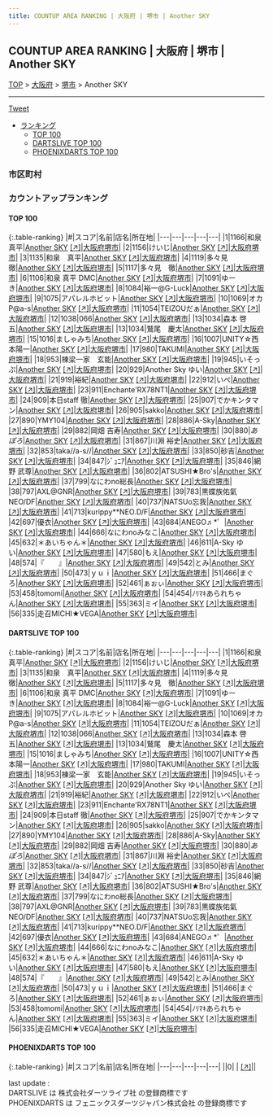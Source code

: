 ```yaml
---
title: COUNTUP AREA RANKING | 大阪府 | 堺市 | Another SKY
---
```

## COUNTUP AREA RANKING | 大阪府 | 堺市 | Another SKY

[TOP](/darts/rank/) > [大阪府](/darts/rank/大阪府/) > [堺市](/darts/rank/大阪府/堺市/) > Another SKY

___

<a href="https://twitter.com/share?ref_src=twsrc%5Etfw" data-text="COUNTUP AREA RANKING | 大阪府堺市Another SKY" class="twitter-share-button" data-hashtags="DARTSLIVE,PHOENIXDARTS,darts,ダーツ" data-show-count="false">Tweet</a>

* [ランキング](#カウントアップランキング)
    * [TOP 100](#top-100)
    * [DARTSLIVE TOP 100](#dartslive-top-100)
    * [PHOENIXDARTS TOP 100](#phoenixdarts-top-100)

### 市区町村

<ul>

</ul>

### カウントアップランキング

#### TOP 100



{:.table-ranking}
|#|スコア|名前|店名|所在地|
|---|---|---|---|---|
|1|1166|<span class="rank-name-dl">和泉 真平</span>|<a href="/darts/rank/shops/2f13fc23e601a7fc58d385ea46352d8f.html">Another SKY</a> <a href="https://search.dartslive.com/jp/shop/2f13fc23e601a7fc58d385ea46352d8f">[↗]</a>|<a href="/darts/rank/大阪府/堺市">大阪府堺市</a>|
|2|1156|<span class="rank-name-dl">けいじ</span>|<a href="/darts/rank/shops/2f13fc23e601a7fc58d385ea46352d8f.html">Another SKY</a> <a href="https://search.dartslive.com/jp/shop/2f13fc23e601a7fc58d385ea46352d8f">[↗]</a>|<a href="/darts/rank/大阪府/堺市">大阪府堺市</a>|
|3|1135|<span class="rank-name-dl">和泉　真平</span>|<a href="/darts/rank/shops/2f13fc23e601a7fc58d385ea46352d8f.html">Another SKY</a> <a href="https://search.dartslive.com/jp/shop/2f13fc23e601a7fc58d385ea46352d8f">[↗]</a>|<a href="/darts/rank/大阪府/堺市">大阪府堺市</a>|
|4|1119|<span class="rank-name-dl">多々見 徹</span>|<a href="/darts/rank/shops/2f13fc23e601a7fc58d385ea46352d8f.html">Another SKY</a> <a href="https://search.dartslive.com/jp/shop/2f13fc23e601a7fc58d385ea46352d8f">[↗]</a>|<a href="/darts/rank/大阪府/堺市">大阪府堺市</a>|
|5|1117|<span class="rank-name-dl">多々見　徹</span>|<a href="/darts/rank/shops/2f13fc23e601a7fc58d385ea46352d8f.html">Another SKY</a> <a href="https://search.dartslive.com/jp/shop/2f13fc23e601a7fc58d385ea46352d8f">[↗]</a>|<a href="/darts/rank/大阪府/堺市">大阪府堺市</a>|
|6|1106|<span class="rank-name-dl">和泉 真平 DMC</span>|<a href="/darts/rank/shops/2f13fc23e601a7fc58d385ea46352d8f.html">Another SKY</a> <a href="https://search.dartslive.com/jp/shop/2f13fc23e601a7fc58d385ea46352d8f">[↗]</a>|<a href="/darts/rank/大阪府/堺市">大阪府堺市</a>|
|7|1091|<span class="rank-name-dl">ゆーき</span>|<a href="/darts/rank/shops/2f13fc23e601a7fc58d385ea46352d8f.html">Another SKY</a> <a href="https://search.dartslive.com/jp/shop/2f13fc23e601a7fc58d385ea46352d8f">[↗]</a>|<a href="/darts/rank/大阪府/堺市">大阪府堺市</a>|
|8|1084|<span class="rank-name-dl">裕一@G-Luck</span>|<a href="/darts/rank/shops/2f13fc23e601a7fc58d385ea46352d8f.html">Another SKY</a> <a href="https://search.dartslive.com/jp/shop/2f13fc23e601a7fc58d385ea46352d8f">[↗]</a>|<a href="/darts/rank/大阪府/堺市">大阪府堺市</a>|
|9|1075|<span class="rank-name-dl">アパレルホビット</span>|<a href="/darts/rank/shops/2f13fc23e601a7fc58d385ea46352d8f.html">Another SKY</a> <a href="https://search.dartslive.com/jp/shop/2f13fc23e601a7fc58d385ea46352d8f">[↗]</a>|<a href="/darts/rank/大阪府/堺市">大阪府堺市</a>|
|10|1069|<span class="rank-name-dl">オカP@a-s</span>|<a href="/darts/rank/shops/2f13fc23e601a7fc58d385ea46352d8f.html">Another SKY</a> <a href="https://search.dartslive.com/jp/shop/2f13fc23e601a7fc58d385ea46352d8f">[↗]</a>|<a href="/darts/rank/大阪府/堺市">大阪府堺市</a>|
|11|1054|<span class="rank-name-dl">TEIZOUだぁ</span>|<a href="/darts/rank/shops/2f13fc23e601a7fc58d385ea46352d8f.html">Another SKY</a> <a href="https://search.dartslive.com/jp/shop/2f13fc23e601a7fc58d385ea46352d8f">[↗]</a>|<a href="/darts/rank/大阪府/堺市">大阪府堺市</a>|
|12|1038|<span class="rank-name-dl">066</span>|<a href="/darts/rank/shops/2f13fc23e601a7fc58d385ea46352d8f.html">Another SKY</a> <a href="https://search.dartslive.com/jp/shop/2f13fc23e601a7fc58d385ea46352d8f">[↗]</a>|<a href="/darts/rank/大阪府/堺市">大阪府堺市</a>|
|13|1034|<span class="rank-name-dl">森本 啓五</span>|<a href="/darts/rank/shops/2f13fc23e601a7fc58d385ea46352d8f.html">Another SKY</a> <a href="https://search.dartslive.com/jp/shop/2f13fc23e601a7fc58d385ea46352d8f">[↗]</a>|<a href="/darts/rank/大阪府/堺市">大阪府堺市</a>|
|13|1034|<span class="rank-name-dl">鷲尾　慶太</span>|<a href="/darts/rank/shops/2f13fc23e601a7fc58d385ea46352d8f.html">Another SKY</a> <a href="https://search.dartslive.com/jp/shop/2f13fc23e601a7fc58d385ea46352d8f">[↗]</a>|<a href="/darts/rank/大阪府/堺市">大阪府堺市</a>|
|15|1016|<span class="rank-name-dl">ましゃみち</span>|<a href="/darts/rank/shops/2f13fc23e601a7fc58d385ea46352d8f.html">Another SKY</a> <a href="https://search.dartslive.com/jp/shop/2f13fc23e601a7fc58d385ea46352d8f">[↗]</a>|<a href="/darts/rank/大阪府/堺市">大阪府堺市</a>|
|16|1007|<span class="rank-name-dl">UNITY☆西本陽一</span>|<a href="/darts/rank/shops/2f13fc23e601a7fc58d385ea46352d8f.html">Another SKY</a> <a href="https://search.dartslive.com/jp/shop/2f13fc23e601a7fc58d385ea46352d8f">[↗]</a>|<a href="/darts/rank/大阪府/堺市">大阪府堺市</a>|
|17|980|<span class="rank-name-dl">TAKUMI</span>|<a href="/darts/rank/shops/2f13fc23e601a7fc58d385ea46352d8f.html">Another SKY</a> <a href="https://search.dartslive.com/jp/shop/2f13fc23e601a7fc58d385ea46352d8f">[↗]</a>|<a href="/darts/rank/大阪府/堺市">大阪府堺市</a>|
|18|953|<span class="rank-name-dl">棟梁一家　玄能</span>|<a href="/darts/rank/shops/2f13fc23e601a7fc58d385ea46352d8f.html">Another SKY</a> <a href="https://search.dartslive.com/jp/shop/2f13fc23e601a7fc58d385ea46352d8f">[↗]</a>|<a href="/darts/rank/大阪府/堺市">大阪府堺市</a>|
|19|945|<span class="rank-name-dl">いそっぷ</span>|<a href="/darts/rank/shops/2f13fc23e601a7fc58d385ea46352d8f.html">Another SKY</a> <a href="https://search.dartslive.com/jp/shop/2f13fc23e601a7fc58d385ea46352d8f">[↗]</a>|<a href="/darts/rank/大阪府/堺市">大阪府堺市</a>|
|20|929|<span class="rank-name-dl">Another Sky ゆい</span>|<a href="/darts/rank/shops/2f13fc23e601a7fc58d385ea46352d8f.html">Another SKY</a> <a href="https://search.dartslive.com/jp/shop/2f13fc23e601a7fc58d385ea46352d8f">[↗]</a>|<a href="/darts/rank/大阪府/堺市">大阪府堺市</a>|
|21|919|<span class="rank-name-dl">裕紀</span>|<a href="/darts/rank/shops/2f13fc23e601a7fc58d385ea46352d8f.html">Another SKY</a> <a href="https://search.dartslive.com/jp/shop/2f13fc23e601a7fc58d385ea46352d8f">[↗]</a>|<a href="/darts/rank/大阪府/堺市">大阪府堺市</a>|
|22|912|<span class="rank-name-dl">いぺ</span>|<a href="/darts/rank/shops/2f13fc23e601a7fc58d385ea46352d8f.html">Another SKY</a> <a href="https://search.dartslive.com/jp/shop/2f13fc23e601a7fc58d385ea46352d8f">[↗]</a>|<a href="/darts/rank/大阪府/堺市">大阪府堺市</a>|
|23|911|<span class="rank-name-dl">Enchante&#x27;RX78NT1</span>|<a href="/darts/rank/shops/2f13fc23e601a7fc58d385ea46352d8f.html">Another SKY</a> <a href="https://search.dartslive.com/jp/shop/2f13fc23e601a7fc58d385ea46352d8f">[↗]</a>|<a href="/darts/rank/大阪府/堺市">大阪府堺市</a>|
|24|909|<span class="rank-name-dl">本日staff 徹</span>|<a href="/darts/rank/shops/2f13fc23e601a7fc58d385ea46352d8f.html">Another SKY</a> <a href="https://search.dartslive.com/jp/shop/2f13fc23e601a7fc58d385ea46352d8f">[↗]</a>|<a href="/darts/rank/大阪府/堺市">大阪府堺市</a>|
|25|907|<span class="rank-name-dl">でかキンタマン</span>|<a href="/darts/rank/shops/2f13fc23e601a7fc58d385ea46352d8f.html">Another SKY</a> <a href="https://search.dartslive.com/jp/shop/2f13fc23e601a7fc58d385ea46352d8f">[↗]</a>|<a href="/darts/rank/大阪府/堺市">大阪府堺市</a>|
|26|905|<span class="rank-name-dl">sakko</span>|<a href="/darts/rank/shops/2f13fc23e601a7fc58d385ea46352d8f.html">Another SKY</a> <a href="https://search.dartslive.com/jp/shop/2f13fc23e601a7fc58d385ea46352d8f">[↗]</a>|<a href="/darts/rank/大阪府/堺市">大阪府堺市</a>|
|27|890|<span class="rank-name-dl">YMY104</span>|<a href="/darts/rank/shops/2f13fc23e601a7fc58d385ea46352d8f.html">Another SKY</a> <a href="https://search.dartslive.com/jp/shop/2f13fc23e601a7fc58d385ea46352d8f">[↗]</a>|<a href="/darts/rank/大阪府/堺市">大阪府堺市</a>|
|28|886|<span class="rank-name-dl">A-Sky</span>|<a href="/darts/rank/shops/2f13fc23e601a7fc58d385ea46352d8f.html">Another SKY</a> <a href="https://search.dartslive.com/jp/shop/2f13fc23e601a7fc58d385ea46352d8f">[↗]</a>|<a href="/darts/rank/大阪府/堺市">大阪府堺市</a>|
|29|882|<span class="rank-name-dl">岡畑 吉寿</span>|<a href="/darts/rank/shops/2f13fc23e601a7fc58d385ea46352d8f.html">Another SKY</a> <a href="https://search.dartslive.com/jp/shop/2f13fc23e601a7fc58d385ea46352d8f">[↗]</a>|<a href="/darts/rank/大阪府/堺市">大阪府堺市</a>|
|30|880|<span class="rank-name-dl">$あぽろ$</span>|<a href="/darts/rank/shops/2f13fc23e601a7fc58d385ea46352d8f.html">Another SKY</a> <a href="https://search.dartslive.com/jp/shop/2f13fc23e601a7fc58d385ea46352d8f">[↗]</a>|<a href="/darts/rank/大阪府/堺市">大阪府堺市</a>|
|31|867|<span class="rank-name-dl">川淵 裕史</span>|<a href="/darts/rank/shops/2f13fc23e601a7fc58d385ea46352d8f.html">Another SKY</a> <a href="https://search.dartslive.com/jp/shop/2f13fc23e601a7fc58d385ea46352d8f">[↗]</a>|<a href="/darts/rank/大阪府/堺市">大阪府堺市</a>|
|32|853|<span class="rank-name-dl">taka//a-s//</span>|<a href="/darts/rank/shops/2f13fc23e601a7fc58d385ea46352d8f.html">Another SKY</a> <a href="https://search.dartslive.com/jp/shop/2f13fc23e601a7fc58d385ea46352d8f">[↗]</a>|<a href="/darts/rank/大阪府/堺市">大阪府堺市</a>|
|33|850|<span class="rank-name-dl">砂吉</span>|<a href="/darts/rank/shops/2f13fc23e601a7fc58d385ea46352d8f.html">Another SKY</a> <a href="https://search.dartslive.com/jp/shop/2f13fc23e601a7fc58d385ea46352d8f">[↗]</a>|<a href="/darts/rank/大阪府/堺市">大阪府堺市</a>|
|34|847|<span class="rank-name-dl">ｼﾞｭﾆｱ</span>|<a href="/darts/rank/shops/2f13fc23e601a7fc58d385ea46352d8f.html">Another SKY</a> <a href="https://search.dartslive.com/jp/shop/2f13fc23e601a7fc58d385ea46352d8f">[↗]</a>|<a href="/darts/rank/大阪府/堺市">大阪府堺市</a>|
|35|846|<span class="rank-name-dl">網野 武尊</span>|<a href="/darts/rank/shops/2f13fc23e601a7fc58d385ea46352d8f.html">Another SKY</a> <a href="https://search.dartslive.com/jp/shop/2f13fc23e601a7fc58d385ea46352d8f">[↗]</a>|<a href="/darts/rank/大阪府/堺市">大阪府堺市</a>|
|36|802|<span class="rank-name-dl">ATSUSHI★Bro&#x27;s</span>|<a href="/darts/rank/shops/2f13fc23e601a7fc58d385ea46352d8f.html">Another SKY</a> <a href="https://search.dartslive.com/jp/shop/2f13fc23e601a7fc58d385ea46352d8f">[↗]</a>|<a href="/darts/rank/大阪府/堺市">大阪府堺市</a>|
|37|799|<span class="rank-name-dl">なにわno総長</span>|<a href="/darts/rank/shops/2f13fc23e601a7fc58d385ea46352d8f.html">Another SKY</a> <a href="https://search.dartslive.com/jp/shop/2f13fc23e601a7fc58d385ea46352d8f">[↗]</a>|<a href="/darts/rank/大阪府/堺市">大阪府堺市</a>|
|38|797|<span class="rank-name-dl">AXL@GNR</span>|<a href="/darts/rank/shops/2f13fc23e601a7fc58d385ea46352d8f.html">Another SKY</a> <a href="https://search.dartslive.com/jp/shop/2f13fc23e601a7fc58d385ea46352d8f">[↗]</a>|<a href="/darts/rank/大阪府/堺市">大阪府堺市</a>|
|39|783|<span class="rank-name-dl">黒蝶族佑氣NEO/DF</span>|<a href="/darts/rank/shops/2f13fc23e601a7fc58d385ea46352d8f.html">Another SKY</a> <a href="https://search.dartslive.com/jp/shop/2f13fc23e601a7fc58d385ea46352d8f">[↗]</a>|<a href="/darts/rank/大阪府/堺市">大阪府堺市</a>|
|40|737|<span class="rank-name-dl">NATSUo忘我</span>|<a href="/darts/rank/shops/2f13fc23e601a7fc58d385ea46352d8f.html">Another SKY</a> <a href="https://search.dartslive.com/jp/shop/2f13fc23e601a7fc58d385ea46352d8f">[↗]</a>|<a href="/darts/rank/大阪府/堺市">大阪府堺市</a>|
|41|713|<span class="rank-name-dl">kurippy**NEO.D/F</span>|<a href="/darts/rank/shops/2f13fc23e601a7fc58d385ea46352d8f.html">Another SKY</a> <a href="https://search.dartslive.com/jp/shop/2f13fc23e601a7fc58d385ea46352d8f">[↗]</a>|<a href="/darts/rank/大阪府/堺市">大阪府堺市</a>|
|42|697|<span class="rank-name-dl">優衣</span>|<a href="/darts/rank/shops/2f13fc23e601a7fc58d385ea46352d8f.html">Another SKY</a> <a href="https://search.dartslive.com/jp/shop/2f13fc23e601a7fc58d385ea46352d8f">[↗]</a>|<a href="/darts/rank/大阪府/堺市">大阪府堺市</a>|
|43|684|<span class="rank-name-dl">ANEGO♬*゜</span>|<a href="/darts/rank/shops/2f13fc23e601a7fc58d385ea46352d8f.html">Another SKY</a> <a href="https://search.dartslive.com/jp/shop/2f13fc23e601a7fc58d385ea46352d8f">[↗]</a>|<a href="/darts/rank/大阪府/堺市">大阪府堺市</a>|
|44|666|<span class="rank-name-dl">なにわnoみなこ</span>|<a href="/darts/rank/shops/2f13fc23e601a7fc58d385ea46352d8f.html">Another SKY</a> <a href="https://search.dartslive.com/jp/shop/2f13fc23e601a7fc58d385ea46352d8f">[↗]</a>|<a href="/darts/rank/大阪府/堺市">大阪府堺市</a>|
|45|632|<span class="rank-name-dl">＊あいちゃん＊</span>|<a href="/darts/rank/shops/2f13fc23e601a7fc58d385ea46352d8f.html">Another SKY</a> <a href="https://search.dartslive.com/jp/shop/2f13fc23e601a7fc58d385ea46352d8f">[↗]</a>|<a href="/darts/rank/大阪府/堺市">大阪府堺市</a>|
|46|611|<span class="rank-name-dl">A-Sky ゆい</span>|<a href="/darts/rank/shops/2f13fc23e601a7fc58d385ea46352d8f.html">Another SKY</a> <a href="https://search.dartslive.com/jp/shop/2f13fc23e601a7fc58d385ea46352d8f">[↗]</a>|<a href="/darts/rank/大阪府/堺市">大阪府堺市</a>|
|47|580|<span class="rank-name-dl">もえ</span>|<a href="/darts/rank/shops/2f13fc23e601a7fc58d385ea46352d8f.html">Another SKY</a> <a href="https://search.dartslive.com/jp/shop/2f13fc23e601a7fc58d385ea46352d8f">[↗]</a>|<a href="/darts/rank/大阪府/堺市">大阪府堺市</a>|
|48|574|<span class="rank-name-dl">『　　』</span>|<a href="/darts/rank/shops/2f13fc23e601a7fc58d385ea46352d8f.html">Another SKY</a> <a href="https://search.dartslive.com/jp/shop/2f13fc23e601a7fc58d385ea46352d8f">[↗]</a>|<a href="/darts/rank/大阪府/堺市">大阪府堺市</a>|
|49|542|<span class="rank-name-dl">とみ</span>|<a href="/darts/rank/shops/2f13fc23e601a7fc58d385ea46352d8f.html">Another SKY</a> <a href="https://search.dartslive.com/jp/shop/2f13fc23e601a7fc58d385ea46352d8f">[↗]</a>|<a href="/darts/rank/大阪府/堺市">大阪府堺市</a>|
|50|473|<span class="rank-name-dl">ｙｕｉ</span>|<a href="/darts/rank/shops/2f13fc23e601a7fc58d385ea46352d8f.html">Another SKY</a> <a href="https://search.dartslive.com/jp/shop/2f13fc23e601a7fc58d385ea46352d8f">[↗]</a>|<a href="/darts/rank/大阪府/堺市">大阪府堺市</a>|
|51|466|<span class="rank-name-dl">まぐろ</span>|<a href="/darts/rank/shops/2f13fc23e601a7fc58d385ea46352d8f.html">Another SKY</a> <a href="https://search.dartslive.com/jp/shop/2f13fc23e601a7fc58d385ea46352d8f">[↗]</a>|<a href="/darts/rank/大阪府/堺市">大阪府堺市</a>|
|52|461|<span class="rank-name-dl">ぁぉぃ</span>|<a href="/darts/rank/shops/2f13fc23e601a7fc58d385ea46352d8f.html">Another SKY</a> <a href="https://search.dartslive.com/jp/shop/2f13fc23e601a7fc58d385ea46352d8f">[↗]</a>|<a href="/darts/rank/大阪府/堺市">大阪府堺市</a>|
|53|458|<span class="rank-name-dl">tomomi</span>|<a href="/darts/rank/shops/2f13fc23e601a7fc58d385ea46352d8f.html">Another SKY</a> <a href="https://search.dartslive.com/jp/shop/2f13fc23e601a7fc58d385ea46352d8f">[↗]</a>|<a href="/darts/rank/大阪府/堺市">大阪府堺市</a>|
|54|454|<span class="rank-name-dl">ﾉﾘﾏｷあられちゃん</span>|<a href="/darts/rank/shops/2f13fc23e601a7fc58d385ea46352d8f.html">Another SKY</a> <a href="https://search.dartslive.com/jp/shop/2f13fc23e601a7fc58d385ea46352d8f">[↗]</a>|<a href="/darts/rank/大阪府/堺市">大阪府堺市</a>|
|55|363|<span class="rank-name-dl">ミイ</span>|<a href="/darts/rank/shops/2f13fc23e601a7fc58d385ea46352d8f.html">Another SKY</a> <a href="https://search.dartslive.com/jp/shop/2f13fc23e601a7fc58d385ea46352d8f">[↗]</a>|<a href="/darts/rank/大阪府/堺市">大阪府堺市</a>|
|56|335|<span class="rank-name-dl">走召MICHI★VEGA</span>|<a href="/darts/rank/shops/2f13fc23e601a7fc58d385ea46352d8f.html">Another SKY</a> <a href="https://search.dartslive.com/jp/shop/2f13fc23e601a7fc58d385ea46352d8f">[↗]</a>|<a href="/darts/rank/大阪府/堺市">大阪府堺市</a>|


#### DARTSLIVE TOP 100



{:.table-ranking}
|#|スコア|名前|店名|所在地|
|---|---|---|---|---|
|1|1166|<span class="rank-name-dl">和泉 真平</span>|<a href="/darts/rank/shops/2f13fc23e601a7fc58d385ea46352d8f.html">Another SKY</a> <a href="https://search.dartslive.com/jp/shop/2f13fc23e601a7fc58d385ea46352d8f">[↗]</a>|<a href="/darts/rank/大阪府/堺市">大阪府堺市</a>|
|2|1156|<span class="rank-name-dl">けいじ</span>|<a href="/darts/rank/shops/2f13fc23e601a7fc58d385ea46352d8f.html">Another SKY</a> <a href="https://search.dartslive.com/jp/shop/2f13fc23e601a7fc58d385ea46352d8f">[↗]</a>|<a href="/darts/rank/大阪府/堺市">大阪府堺市</a>|
|3|1135|<span class="rank-name-dl">和泉　真平</span>|<a href="/darts/rank/shops/2f13fc23e601a7fc58d385ea46352d8f.html">Another SKY</a> <a href="https://search.dartslive.com/jp/shop/2f13fc23e601a7fc58d385ea46352d8f">[↗]</a>|<a href="/darts/rank/大阪府/堺市">大阪府堺市</a>|
|4|1119|<span class="rank-name-dl">多々見 徹</span>|<a href="/darts/rank/shops/2f13fc23e601a7fc58d385ea46352d8f.html">Another SKY</a> <a href="https://search.dartslive.com/jp/shop/2f13fc23e601a7fc58d385ea46352d8f">[↗]</a>|<a href="/darts/rank/大阪府/堺市">大阪府堺市</a>|
|5|1117|<span class="rank-name-dl">多々見　徹</span>|<a href="/darts/rank/shops/2f13fc23e601a7fc58d385ea46352d8f.html">Another SKY</a> <a href="https://search.dartslive.com/jp/shop/2f13fc23e601a7fc58d385ea46352d8f">[↗]</a>|<a href="/darts/rank/大阪府/堺市">大阪府堺市</a>|
|6|1106|<span class="rank-name-dl">和泉 真平 DMC</span>|<a href="/darts/rank/shops/2f13fc23e601a7fc58d385ea46352d8f.html">Another SKY</a> <a href="https://search.dartslive.com/jp/shop/2f13fc23e601a7fc58d385ea46352d8f">[↗]</a>|<a href="/darts/rank/大阪府/堺市">大阪府堺市</a>|
|7|1091|<span class="rank-name-dl">ゆーき</span>|<a href="/darts/rank/shops/2f13fc23e601a7fc58d385ea46352d8f.html">Another SKY</a> <a href="https://search.dartslive.com/jp/shop/2f13fc23e601a7fc58d385ea46352d8f">[↗]</a>|<a href="/darts/rank/大阪府/堺市">大阪府堺市</a>|
|8|1084|<span class="rank-name-dl">裕一@G-Luck</span>|<a href="/darts/rank/shops/2f13fc23e601a7fc58d385ea46352d8f.html">Another SKY</a> <a href="https://search.dartslive.com/jp/shop/2f13fc23e601a7fc58d385ea46352d8f">[↗]</a>|<a href="/darts/rank/大阪府/堺市">大阪府堺市</a>|
|9|1075|<span class="rank-name-dl">アパレルホビット</span>|<a href="/darts/rank/shops/2f13fc23e601a7fc58d385ea46352d8f.html">Another SKY</a> <a href="https://search.dartslive.com/jp/shop/2f13fc23e601a7fc58d385ea46352d8f">[↗]</a>|<a href="/darts/rank/大阪府/堺市">大阪府堺市</a>|
|10|1069|<span class="rank-name-dl">オカP@a-s</span>|<a href="/darts/rank/shops/2f13fc23e601a7fc58d385ea46352d8f.html">Another SKY</a> <a href="https://search.dartslive.com/jp/shop/2f13fc23e601a7fc58d385ea46352d8f">[↗]</a>|<a href="/darts/rank/大阪府/堺市">大阪府堺市</a>|
|11|1054|<span class="rank-name-dl">TEIZOUだぁ</span>|<a href="/darts/rank/shops/2f13fc23e601a7fc58d385ea46352d8f.html">Another SKY</a> <a href="https://search.dartslive.com/jp/shop/2f13fc23e601a7fc58d385ea46352d8f">[↗]</a>|<a href="/darts/rank/大阪府/堺市">大阪府堺市</a>|
|12|1038|<span class="rank-name-dl">066</span>|<a href="/darts/rank/shops/2f13fc23e601a7fc58d385ea46352d8f.html">Another SKY</a> <a href="https://search.dartslive.com/jp/shop/2f13fc23e601a7fc58d385ea46352d8f">[↗]</a>|<a href="/darts/rank/大阪府/堺市">大阪府堺市</a>|
|13|1034|<span class="rank-name-dl">森本 啓五</span>|<a href="/darts/rank/shops/2f13fc23e601a7fc58d385ea46352d8f.html">Another SKY</a> <a href="https://search.dartslive.com/jp/shop/2f13fc23e601a7fc58d385ea46352d8f">[↗]</a>|<a href="/darts/rank/大阪府/堺市">大阪府堺市</a>|
|13|1034|<span class="rank-name-dl">鷲尾　慶太</span>|<a href="/darts/rank/shops/2f13fc23e601a7fc58d385ea46352d8f.html">Another SKY</a> <a href="https://search.dartslive.com/jp/shop/2f13fc23e601a7fc58d385ea46352d8f">[↗]</a>|<a href="/darts/rank/大阪府/堺市">大阪府堺市</a>|
|15|1016|<span class="rank-name-dl">ましゃみち</span>|<a href="/darts/rank/shops/2f13fc23e601a7fc58d385ea46352d8f.html">Another SKY</a> <a href="https://search.dartslive.com/jp/shop/2f13fc23e601a7fc58d385ea46352d8f">[↗]</a>|<a href="/darts/rank/大阪府/堺市">大阪府堺市</a>|
|16|1007|<span class="rank-name-dl">UNITY☆西本陽一</span>|<a href="/darts/rank/shops/2f13fc23e601a7fc58d385ea46352d8f.html">Another SKY</a> <a href="https://search.dartslive.com/jp/shop/2f13fc23e601a7fc58d385ea46352d8f">[↗]</a>|<a href="/darts/rank/大阪府/堺市">大阪府堺市</a>|
|17|980|<span class="rank-name-dl">TAKUMI</span>|<a href="/darts/rank/shops/2f13fc23e601a7fc58d385ea46352d8f.html">Another SKY</a> <a href="https://search.dartslive.com/jp/shop/2f13fc23e601a7fc58d385ea46352d8f">[↗]</a>|<a href="/darts/rank/大阪府/堺市">大阪府堺市</a>|
|18|953|<span class="rank-name-dl">棟梁一家　玄能</span>|<a href="/darts/rank/shops/2f13fc23e601a7fc58d385ea46352d8f.html">Another SKY</a> <a href="https://search.dartslive.com/jp/shop/2f13fc23e601a7fc58d385ea46352d8f">[↗]</a>|<a href="/darts/rank/大阪府/堺市">大阪府堺市</a>|
|19|945|<span class="rank-name-dl">いそっぷ</span>|<a href="/darts/rank/shops/2f13fc23e601a7fc58d385ea46352d8f.html">Another SKY</a> <a href="https://search.dartslive.com/jp/shop/2f13fc23e601a7fc58d385ea46352d8f">[↗]</a>|<a href="/darts/rank/大阪府/堺市">大阪府堺市</a>|
|20|929|<span class="rank-name-dl">Another Sky ゆい</span>|<a href="/darts/rank/shops/2f13fc23e601a7fc58d385ea46352d8f.html">Another SKY</a> <a href="https://search.dartslive.com/jp/shop/2f13fc23e601a7fc58d385ea46352d8f">[↗]</a>|<a href="/darts/rank/大阪府/堺市">大阪府堺市</a>|
|21|919|<span class="rank-name-dl">裕紀</span>|<a href="/darts/rank/shops/2f13fc23e601a7fc58d385ea46352d8f.html">Another SKY</a> <a href="https://search.dartslive.com/jp/shop/2f13fc23e601a7fc58d385ea46352d8f">[↗]</a>|<a href="/darts/rank/大阪府/堺市">大阪府堺市</a>|
|22|912|<span class="rank-name-dl">いぺ</span>|<a href="/darts/rank/shops/2f13fc23e601a7fc58d385ea46352d8f.html">Another SKY</a> <a href="https://search.dartslive.com/jp/shop/2f13fc23e601a7fc58d385ea46352d8f">[↗]</a>|<a href="/darts/rank/大阪府/堺市">大阪府堺市</a>|
|23|911|<span class="rank-name-dl">Enchante&#x27;RX78NT1</span>|<a href="/darts/rank/shops/2f13fc23e601a7fc58d385ea46352d8f.html">Another SKY</a> <a href="https://search.dartslive.com/jp/shop/2f13fc23e601a7fc58d385ea46352d8f">[↗]</a>|<a href="/darts/rank/大阪府/堺市">大阪府堺市</a>|
|24|909|<span class="rank-name-dl">本日staff 徹</span>|<a href="/darts/rank/shops/2f13fc23e601a7fc58d385ea46352d8f.html">Another SKY</a> <a href="https://search.dartslive.com/jp/shop/2f13fc23e601a7fc58d385ea46352d8f">[↗]</a>|<a href="/darts/rank/大阪府/堺市">大阪府堺市</a>|
|25|907|<span class="rank-name-dl">でかキンタマン</span>|<a href="/darts/rank/shops/2f13fc23e601a7fc58d385ea46352d8f.html">Another SKY</a> <a href="https://search.dartslive.com/jp/shop/2f13fc23e601a7fc58d385ea46352d8f">[↗]</a>|<a href="/darts/rank/大阪府/堺市">大阪府堺市</a>|
|26|905|<span class="rank-name-dl">sakko</span>|<a href="/darts/rank/shops/2f13fc23e601a7fc58d385ea46352d8f.html">Another SKY</a> <a href="https://search.dartslive.com/jp/shop/2f13fc23e601a7fc58d385ea46352d8f">[↗]</a>|<a href="/darts/rank/大阪府/堺市">大阪府堺市</a>|
|27|890|<span class="rank-name-dl">YMY104</span>|<a href="/darts/rank/shops/2f13fc23e601a7fc58d385ea46352d8f.html">Another SKY</a> <a href="https://search.dartslive.com/jp/shop/2f13fc23e601a7fc58d385ea46352d8f">[↗]</a>|<a href="/darts/rank/大阪府/堺市">大阪府堺市</a>|
|28|886|<span class="rank-name-dl">A-Sky</span>|<a href="/darts/rank/shops/2f13fc23e601a7fc58d385ea46352d8f.html">Another SKY</a> <a href="https://search.dartslive.com/jp/shop/2f13fc23e601a7fc58d385ea46352d8f">[↗]</a>|<a href="/darts/rank/大阪府/堺市">大阪府堺市</a>|
|29|882|<span class="rank-name-dl">岡畑 吉寿</span>|<a href="/darts/rank/shops/2f13fc23e601a7fc58d385ea46352d8f.html">Another SKY</a> <a href="https://search.dartslive.com/jp/shop/2f13fc23e601a7fc58d385ea46352d8f">[↗]</a>|<a href="/darts/rank/大阪府/堺市">大阪府堺市</a>|
|30|880|<span class="rank-name-dl">$あぽろ$</span>|<a href="/darts/rank/shops/2f13fc23e601a7fc58d385ea46352d8f.html">Another SKY</a> <a href="https://search.dartslive.com/jp/shop/2f13fc23e601a7fc58d385ea46352d8f">[↗]</a>|<a href="/darts/rank/大阪府/堺市">大阪府堺市</a>|
|31|867|<span class="rank-name-dl">川淵 裕史</span>|<a href="/darts/rank/shops/2f13fc23e601a7fc58d385ea46352d8f.html">Another SKY</a> <a href="https://search.dartslive.com/jp/shop/2f13fc23e601a7fc58d385ea46352d8f">[↗]</a>|<a href="/darts/rank/大阪府/堺市">大阪府堺市</a>|
|32|853|<span class="rank-name-dl">taka//a-s//</span>|<a href="/darts/rank/shops/2f13fc23e601a7fc58d385ea46352d8f.html">Another SKY</a> <a href="https://search.dartslive.com/jp/shop/2f13fc23e601a7fc58d385ea46352d8f">[↗]</a>|<a href="/darts/rank/大阪府/堺市">大阪府堺市</a>|
|33|850|<span class="rank-name-dl">砂吉</span>|<a href="/darts/rank/shops/2f13fc23e601a7fc58d385ea46352d8f.html">Another SKY</a> <a href="https://search.dartslive.com/jp/shop/2f13fc23e601a7fc58d385ea46352d8f">[↗]</a>|<a href="/darts/rank/大阪府/堺市">大阪府堺市</a>|
|34|847|<span class="rank-name-dl">ｼﾞｭﾆｱ</span>|<a href="/darts/rank/shops/2f13fc23e601a7fc58d385ea46352d8f.html">Another SKY</a> <a href="https://search.dartslive.com/jp/shop/2f13fc23e601a7fc58d385ea46352d8f">[↗]</a>|<a href="/darts/rank/大阪府/堺市">大阪府堺市</a>|
|35|846|<span class="rank-name-dl">網野 武尊</span>|<a href="/darts/rank/shops/2f13fc23e601a7fc58d385ea46352d8f.html">Another SKY</a> <a href="https://search.dartslive.com/jp/shop/2f13fc23e601a7fc58d385ea46352d8f">[↗]</a>|<a href="/darts/rank/大阪府/堺市">大阪府堺市</a>|
|36|802|<span class="rank-name-dl">ATSUSHI★Bro&#x27;s</span>|<a href="/darts/rank/shops/2f13fc23e601a7fc58d385ea46352d8f.html">Another SKY</a> <a href="https://search.dartslive.com/jp/shop/2f13fc23e601a7fc58d385ea46352d8f">[↗]</a>|<a href="/darts/rank/大阪府/堺市">大阪府堺市</a>|
|37|799|<span class="rank-name-dl">なにわno総長</span>|<a href="/darts/rank/shops/2f13fc23e601a7fc58d385ea46352d8f.html">Another SKY</a> <a href="https://search.dartslive.com/jp/shop/2f13fc23e601a7fc58d385ea46352d8f">[↗]</a>|<a href="/darts/rank/大阪府/堺市">大阪府堺市</a>|
|38|797|<span class="rank-name-dl">AXL@GNR</span>|<a href="/darts/rank/shops/2f13fc23e601a7fc58d385ea46352d8f.html">Another SKY</a> <a href="https://search.dartslive.com/jp/shop/2f13fc23e601a7fc58d385ea46352d8f">[↗]</a>|<a href="/darts/rank/大阪府/堺市">大阪府堺市</a>|
|39|783|<span class="rank-name-dl">黒蝶族佑氣NEO/DF</span>|<a href="/darts/rank/shops/2f13fc23e601a7fc58d385ea46352d8f.html">Another SKY</a> <a href="https://search.dartslive.com/jp/shop/2f13fc23e601a7fc58d385ea46352d8f">[↗]</a>|<a href="/darts/rank/大阪府/堺市">大阪府堺市</a>|
|40|737|<span class="rank-name-dl">NATSUo忘我</span>|<a href="/darts/rank/shops/2f13fc23e601a7fc58d385ea46352d8f.html">Another SKY</a> <a href="https://search.dartslive.com/jp/shop/2f13fc23e601a7fc58d385ea46352d8f">[↗]</a>|<a href="/darts/rank/大阪府/堺市">大阪府堺市</a>|
|41|713|<span class="rank-name-dl">kurippy**NEO.D/F</span>|<a href="/darts/rank/shops/2f13fc23e601a7fc58d385ea46352d8f.html">Another SKY</a> <a href="https://search.dartslive.com/jp/shop/2f13fc23e601a7fc58d385ea46352d8f">[↗]</a>|<a href="/darts/rank/大阪府/堺市">大阪府堺市</a>|
|42|697|<span class="rank-name-dl">優衣</span>|<a href="/darts/rank/shops/2f13fc23e601a7fc58d385ea46352d8f.html">Another SKY</a> <a href="https://search.dartslive.com/jp/shop/2f13fc23e601a7fc58d385ea46352d8f">[↗]</a>|<a href="/darts/rank/大阪府/堺市">大阪府堺市</a>|
|43|684|<span class="rank-name-dl">ANEGO♬*゜</span>|<a href="/darts/rank/shops/2f13fc23e601a7fc58d385ea46352d8f.html">Another SKY</a> <a href="https://search.dartslive.com/jp/shop/2f13fc23e601a7fc58d385ea46352d8f">[↗]</a>|<a href="/darts/rank/大阪府/堺市">大阪府堺市</a>|
|44|666|<span class="rank-name-dl">なにわnoみなこ</span>|<a href="/darts/rank/shops/2f13fc23e601a7fc58d385ea46352d8f.html">Another SKY</a> <a href="https://search.dartslive.com/jp/shop/2f13fc23e601a7fc58d385ea46352d8f">[↗]</a>|<a href="/darts/rank/大阪府/堺市">大阪府堺市</a>|
|45|632|<span class="rank-name-dl">＊あいちゃん＊</span>|<a href="/darts/rank/shops/2f13fc23e601a7fc58d385ea46352d8f.html">Another SKY</a> <a href="https://search.dartslive.com/jp/shop/2f13fc23e601a7fc58d385ea46352d8f">[↗]</a>|<a href="/darts/rank/大阪府/堺市">大阪府堺市</a>|
|46|611|<span class="rank-name-dl">A-Sky ゆい</span>|<a href="/darts/rank/shops/2f13fc23e601a7fc58d385ea46352d8f.html">Another SKY</a> <a href="https://search.dartslive.com/jp/shop/2f13fc23e601a7fc58d385ea46352d8f">[↗]</a>|<a href="/darts/rank/大阪府/堺市">大阪府堺市</a>|
|47|580|<span class="rank-name-dl">もえ</span>|<a href="/darts/rank/shops/2f13fc23e601a7fc58d385ea46352d8f.html">Another SKY</a> <a href="https://search.dartslive.com/jp/shop/2f13fc23e601a7fc58d385ea46352d8f">[↗]</a>|<a href="/darts/rank/大阪府/堺市">大阪府堺市</a>|
|48|574|<span class="rank-name-dl">『　　』</span>|<a href="/darts/rank/shops/2f13fc23e601a7fc58d385ea46352d8f.html">Another SKY</a> <a href="https://search.dartslive.com/jp/shop/2f13fc23e601a7fc58d385ea46352d8f">[↗]</a>|<a href="/darts/rank/大阪府/堺市">大阪府堺市</a>|
|49|542|<span class="rank-name-dl">とみ</span>|<a href="/darts/rank/shops/2f13fc23e601a7fc58d385ea46352d8f.html">Another SKY</a> <a href="https://search.dartslive.com/jp/shop/2f13fc23e601a7fc58d385ea46352d8f">[↗]</a>|<a href="/darts/rank/大阪府/堺市">大阪府堺市</a>|
|50|473|<span class="rank-name-dl">ｙｕｉ</span>|<a href="/darts/rank/shops/2f13fc23e601a7fc58d385ea46352d8f.html">Another SKY</a> <a href="https://search.dartslive.com/jp/shop/2f13fc23e601a7fc58d385ea46352d8f">[↗]</a>|<a href="/darts/rank/大阪府/堺市">大阪府堺市</a>|
|51|466|<span class="rank-name-dl">まぐろ</span>|<a href="/darts/rank/shops/2f13fc23e601a7fc58d385ea46352d8f.html">Another SKY</a> <a href="https://search.dartslive.com/jp/shop/2f13fc23e601a7fc58d385ea46352d8f">[↗]</a>|<a href="/darts/rank/大阪府/堺市">大阪府堺市</a>|
|52|461|<span class="rank-name-dl">ぁぉぃ</span>|<a href="/darts/rank/shops/2f13fc23e601a7fc58d385ea46352d8f.html">Another SKY</a> <a href="https://search.dartslive.com/jp/shop/2f13fc23e601a7fc58d385ea46352d8f">[↗]</a>|<a href="/darts/rank/大阪府/堺市">大阪府堺市</a>|
|53|458|<span class="rank-name-dl">tomomi</span>|<a href="/darts/rank/shops/2f13fc23e601a7fc58d385ea46352d8f.html">Another SKY</a> <a href="https://search.dartslive.com/jp/shop/2f13fc23e601a7fc58d385ea46352d8f">[↗]</a>|<a href="/darts/rank/大阪府/堺市">大阪府堺市</a>|
|54|454|<span class="rank-name-dl">ﾉﾘﾏｷあられちゃん</span>|<a href="/darts/rank/shops/2f13fc23e601a7fc58d385ea46352d8f.html">Another SKY</a> <a href="https://search.dartslive.com/jp/shop/2f13fc23e601a7fc58d385ea46352d8f">[↗]</a>|<a href="/darts/rank/大阪府/堺市">大阪府堺市</a>|
|55|363|<span class="rank-name-dl">ミイ</span>|<a href="/darts/rank/shops/2f13fc23e601a7fc58d385ea46352d8f.html">Another SKY</a> <a href="https://search.dartslive.com/jp/shop/2f13fc23e601a7fc58d385ea46352d8f">[↗]</a>|<a href="/darts/rank/大阪府/堺市">大阪府堺市</a>|
|56|335|<span class="rank-name-dl">走召MICHI★VEGA</span>|<a href="/darts/rank/shops/2f13fc23e601a7fc58d385ea46352d8f.html">Another SKY</a> <a href="https://search.dartslive.com/jp/shop/2f13fc23e601a7fc58d385ea46352d8f">[↗]</a>|<a href="/darts/rank/大阪府/堺市">大阪府堺市</a>|


#### PHOENIXDARTS TOP 100



{:.table-ranking}
|#|スコア|名前|店名|所在地|
|---|---|---|---|---|
||0|<span class="rank-name-dl"> </span>|<a href="/darts/rank/shops/.html"></a> <a href="">[↗]</a>|<a href="/darts/rank//"></a>|


<div class="footer border-top border-gray-light mt-5 pt-3 text-right text-gray">
    last update : <span style="font-weight: italic" id="foot_last_modified"></span><br />
    DARTSLIVE は 株式会社ダーツライブ社 の登録商標です<br />
    PHOENIXDARTS は フェニックスダーツジャパン株式会社 の登録商標です<br />
</div>

<script src="https://cdnjs.cloudflare.com/ajax/libs/jquery.tablesorter/2.31.3/js/jquery.tablesorter.min.js" integrity="sha512-qzgd5cYSZcosqpzpn7zF2ZId8f/8CHmFKZ8j7mU4OUXTNRd5g+ZHBPsgKEwoqxCtdQvExE5LprwwPAgoicguNg==" crossorigin="anonymous" referrerpolicy="no-referrer"></script>
<link rel="stylesheet" href="https://cdnjs.cloudflare.com/ajax/libs/jquery.tablesorter/2.31.3/css/theme.default.min.css" integrity="sha512-wghhOJkjQX0Lh3NSWvNKeZ0ZpNn+SPVXX1Qyc9OCaogADktxrBiBdKGDoqVUOyhStvMBmJQ8ZdMHiR3wuEq8+w==" crossorigin="anonymous" referrerpolicy="no-referrer" />
<script>
$(function() {
    $(".table-ranking").tablesorter({sortList:[[0, 0]]});
    $("#foot_last_modified").text(formatDate(new Date(document.lastModified), 'yyyy-MM-dd HH:mm:ss'));
});
</script>

<script async src="https://platform.twitter.com/widgets.js" charset="utf-8"></script>